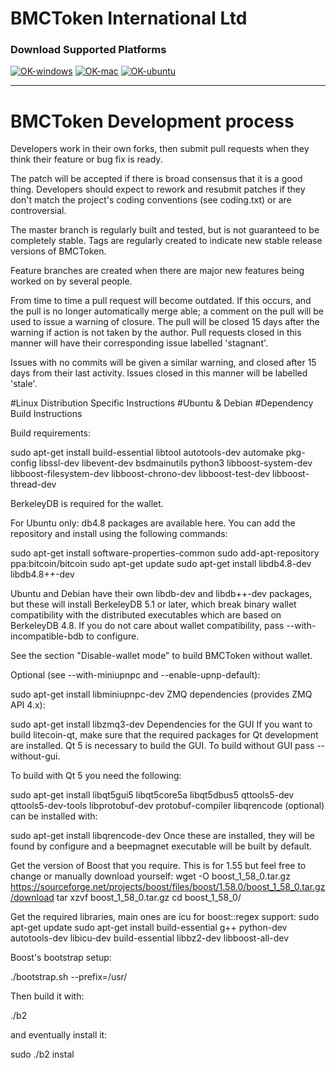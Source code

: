 # BMCToken International Ltd


### Download Supported Platforms

[![OK-windows](http://i.imgur.com/kJIvcip.png)](https://beepmagnet.info/#jf_download) [![OK-mac](http://i.imgur.com/eW5Hlpc.png)](https://beepmagnet.info/#jf_download) [![OK-ubuntu](http://imgur.com/orQ2ta4.png)](https://beepmagnet.info/#jf_download) 

--------------------

# BMCToken Development process

Developers work in their own forks, then submit pull requests when
they think their feature or bug fix is ready.  

The patch will be accepted if there is broad consensus that it is a
good thing.  Developers should expect to rework and resubmit patches
if they don't match the project's coding conventions (see coding.txt)
or are controversial.

The master branch is regularly built and tested, but is not guaranteed
to be completely stable. Tags are regularly created to indicate new
stable release versions of BMCToken.

Feature branches are created when there are major new features being
worked on by several people.

From time to time a pull request will become outdated. If this occurs, and
the pull is no longer automatically merge able; a comment on the pull will
be used to issue a warning of closure. The pull will be closed 15 days
after the warning if action is not taken by the author. Pull requests closed
in this manner will have their corresponding issue labelled 'stagnant'.

Issues with no commits will be given a similar warning, and closed after
15 days from their last activity. Issues closed in this manner will be 
labelled 'stale'.





#Linux Distribution Specific Instructions
#Ubuntu & Debian
#Dependency Build Instructions


Build requirements:

sudo apt-get install build-essential libtool autotools-dev automake pkg-config libssl-dev libevent-dev bsdmainutils python3 libboost-system-dev libboost-filesystem-dev  libboost-chrono-dev libboost-test-dev libboost-thread-dev

BerkeleyDB is required for the wallet.

For Ubuntu only: db4.8 packages are available here. You can add the repository and install using the following commands:

sudo apt-get install software-properties-common
sudo add-apt-repository ppa:bitcoin/bitcoin
sudo apt-get update
sudo apt-get install libdb4.8-dev libdb4.8++-dev


Ubuntu and Debian have their own libdb-dev and libdb++-dev packages, but these will install BerkeleyDB 5.1 or later, which break binary wallet compatibility with the distributed executables which are based on BerkeleyDB 4.8. If you do not care about wallet compatibility, pass --with-incompatible-bdb to configure.

See the section "Disable-wallet mode" to build BMCToken without wallet.

Optional (see --with-miniupnpc and --enable-upnp-default):

sudo apt-get install libminiupnpc-dev
ZMQ dependencies (provides ZMQ API 4.x):

sudo apt-get install libzmq3-dev
Dependencies for the GUI
If you want to build litecoin-qt, make sure that the required packages for Qt development are installed. Qt 5 is necessary to build the GUI. To build without GUI pass --without-gui.

To build with Qt 5 you need the following:

sudo apt-get install libqt5gui5 libqt5core5a libqt5dbus5 qttools5-dev qttools5-dev-tools libprotobuf-dev protobuf-compiler
libqrencode (optional) can be installed with:

sudo apt-get install libqrencode-dev
Once these are installed, they will be found by configure and a beepmagnet executable will be built by default.



Get the version of Boost that you require. This is for 1.55 but feel free to change or manually download yourself:
wget -O boost_1_58_0.tar.gz https://sourceforge.net/projects/boost/files/boost/1.58.0/boost_1_58_0.tar.gz/download tar xzvf boost_1_58_0.tar.gz cd boost_1_58_0/


Get the required libraries, main ones are icu for boost::regex support:
sudo apt-get update sudo apt-get install build-essential g++ python-dev autotools-dev libicu-dev build-essential libbz2-dev libboost-all-dev



Boost's bootstrap setup:

./bootstrap.sh --prefix=/usr/

Then build it with:

./b2

and eventually install it:

sudo ./b2 instal








